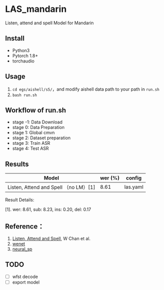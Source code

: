 # LAS_mandarin
Listen, attend and spell Model for Mandarin

## Install
- Python3
- Pytorch 1.8+
- torchaudio

## Usage
1. `cd egs/aishell/s5/`，and modify aishell data path to your path in `run.sh`
2. `bash run.sh`

## Workflow of run.sh
- stage -1: Data Download
- stage 0: Data Preparation
- stage 1: Global cmvn
- stage 2: Dataset preparation
- stage 3: Train ASR
- stage 4: Test ASR

## Results

| Model                                 | wer (%) | config   |
| ------------------------------------- | ------- | -------- |
| Listen, Attend and Spell （no LM）[1] | 8.61    | las.yaml |

Result Details:

[1]. wer: 8.61, sub: 8.23, ins: 0.20, del: 0.17


## Reference：

1. [Listen, Attend and Spell](https://arxiv.org/abs/1508.01211v2), W Chan et al.
2. [wenet](https://github.com/wenet-e2e/wenet)
3. [neural_sp](https://github.com/hirofumi0810/neural_sp)

## TODO
- [ ] wfst decode
- [ ] export model
